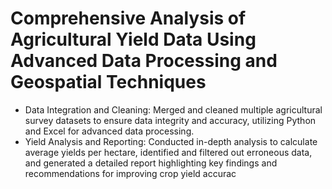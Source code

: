 # Comprehensive Analysis of Agricultural Yield Data Using Advanced Data Processing and Geospatial Techniques

* Data Integration and Cleaning: Merged and cleaned multiple agricultural survey datasets to ensure data integrity and accuracy, utilizing Python and Excel for advanced data processing.
* Yield Analysis and Reporting: Conducted in-depth analysis to calculate average yields per hectare, identified and filtered out erroneous data, and generated a detailed report highlighting key findings and recommendations for improving crop yield accurac
